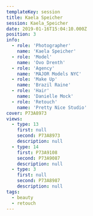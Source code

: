 ```yaml
---
templateKey: session
title: Kaela Speicher
session: Kaela_Speicher
date: 2019-01-16T15:04:10.000Z
position: 3
info:
  - role: 'Photographer'
    name: 'Kaela Speicher'
  - role: 'Model'
    name: 'Ovo Drenth'
  - role: 'Agency'
    name: 'MAJOR Models NYC'
  - role: 'Make Up'
    name: 'Brazil Raine'
  - role: 'Hair'
    name: 'Danielle Mock'
  - role: 'Retouch'
    name: 'Pretty Nice Studio'
cover: P73A8973
views:
  - type: 13
    first: null
    second: P73A8973
    description: null
  - type: 14
    first: P73A9108
    second: P73A9087
    description: null
  - type: 3
    first: null
    second: P73A8987
    description: null
tags:
  - beauty
  - retouch
---
```

